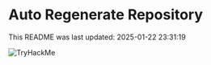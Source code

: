 # Auto Regenerate Repository

This README was last updated: 2025-01-22 23:31:19

 ![TryHackMe](https://tryhackme.com/badge/533634)